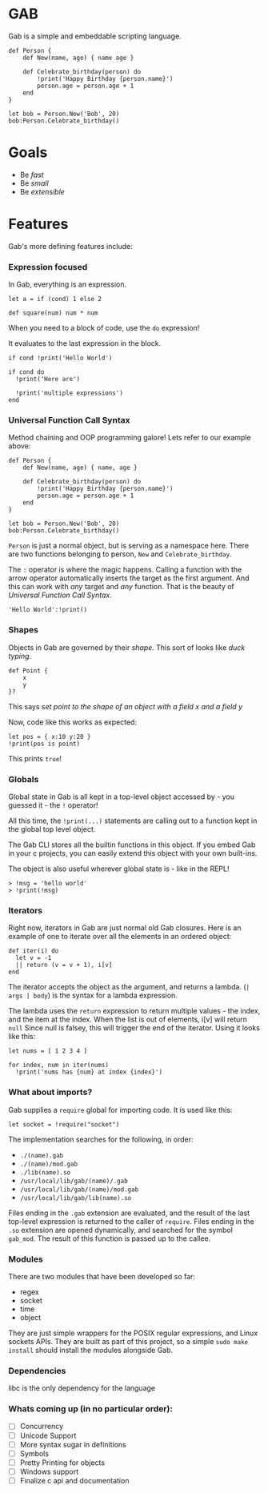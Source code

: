 # GAB

Gab is a simple and embeddable scripting language.

```
def Person {
    def New(name, age) { name age }

    def Celebrate_birthday(person) do
        !print('Happy Birthday {person.name}')
        person.age = person.age + 1
    end
}

let bob = Person.New('Bob', 20)
bob:Person.Celebrate_birthday()

```

# Goals

 - Be *fast*
 - Be *small*
 - Be *extensible*

# Features

Gab's more defining features include:

### Expression focused

In Gab, everything is an expression. 

`let a = if (cond) 1 else 2`

`def square(num) num * num`

When you need to a block of code, use the `do` expression!

It evaluates to the last expression in the block.

```
if cond !print('Hello World')

if cond do
  !print('Here are')

  !print('multiple expressions')
end
```

### Universal Function Call Syntax

Method chaining and OOP programming galore! Lets refer to our example above:

```
def Person {
    def New(name, age) { name, age }

    def Celebrate_birthday(person) do
        !print('Happy Birthday {person.name}')
        person.age = person.age + 1
    end
}

let bob = Person.New('Bob', 20)
bob:Person.Celebrate_birthday()

```

`Person` is just a normal object, but is serving as a namespace here. There are two functions belonging to person, `New` and `Celebrate_birthday`. 

The `:` operator is where the magic happens. Calling a function with the arrow operator automatically inserts the target as the first argument. And this can work with *any* target and *any* function. That is the beauty of *Universal Function Call Syntax*.

```
'Hello World':!print()
```

### Shapes

Objects in Gab are governed by their *shape*. This sort of looks like *duck typing*.
```
def Point {
    x
    y
}?
```
This says *set point to the shape of an object with a field x and a field y*

Now, code like this works as expected:
```
let pos = { x:10 y:20 }
!print(pos is point)
```
This prints `true`!

### Globals
Global state in Gab is all kept in a top-level object accessed by - you guessed it - the `!` operator!

All this time, the `!print(...)` statements are calling out to a function kept in the global top level object.

The Gab CLI stores all the builtin functions in this object. If you embed Gab in your c projects, you can easily
extend this object with your own built-ins.

The object is also useful wherever global state is - like in the REPL!

```
> !msg = 'hello world'
> !print(!msg)
```

### Iterators
Right now, iterators in Gab are just normal old Gab closures.
Here is an example of one to iterate over all the elements in an ordered object:

```
def iter(i) do
  let v = -1
  || return (v = v + 1), i[v]
end
```
The iterator accepts the object as the argument, and returns a lambda.
(`| args | body`) is the syntax for a lambda expression.

The lambda uses the `return` expression to return multiple values -  the index, and the item at the index. When the list is out of elements, i[v] will return `null`
Since null is falsey, this will trigger the end of the iterator. Using it looks like this:
```
let nums = [ 1 2 3 4 ]

for index, num in iter(nums)
  !print('nums has {num} at index {index}')
```

### What about imports?
Gab supplies a `require` global for importing code. 
It is used like this:
```
let socket = !require("socket")
```
The implementation searches for the following, in order:
 - `./(name).gab`
 - `./(name)/mod.gab`
 - `./lib(name).so`
 - `/usr/local/lib/gab/(name)/.gab`
 - `/usr/local/lib/gab/(name)/mod.gab`
 - `/usr/local/lib/gab/lib(name).so`

 Files ending in the `.gab` extension are evaluated, and the result of the last top-level expression is returned to the caller of `require`. Files ending in the `.so` extension are opened dynamically, and searched for the symbol `gab_mod`. The result of this function is passed up to the callee.

### Modules
There are two modules that have been developed so far:
  - regex
  - socket
  - time
  - object

They are just simple wrappers for the POSIX regular expressions, and Linux sockets APIs. They are built as part of this project, so a simple `sudo make install` should install the modules alongside Gab.

### Dependencies

libc is the only dependency for the language

### Whats coming up (in no particular order):

 - [ ] Concurrency
 - [ ] Unicode Support
 - [ ] More syntax sugar in definitions
 - [ ] Symbols
 - [ ] Pretty Printing for objects
 - [ ] Windows support
 - [ ] Finalize c api and documentation
